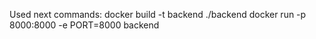 Used next commands: 
docker build -t backend ./backend
docker run -p 8000:8000 -e PORT=8000 backend


